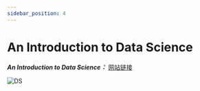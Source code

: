 ```yaml
---
sidebar_position: 4
---
```


# An Introduction to Data Science

***An Introduction to Data Science：*** [网站链接](http://www.saedsayad.com/)

![DS](/img/ov/ids.jpg)
